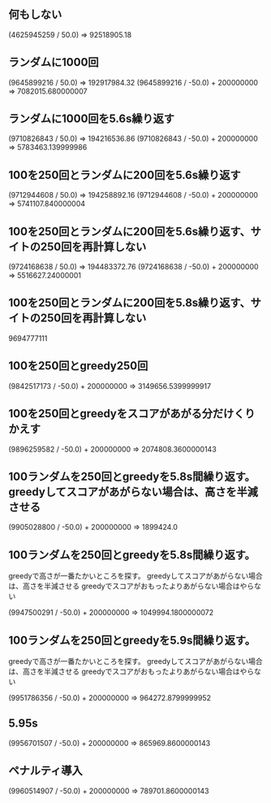 ## 何もしない
(4625945259 / 50.0)
=> 92518905.18

## ランダムに1000回
(9645899216 / 50.0)
=> 192917984.32
(9645899216 / -50.0) + 200000000
=> 7082015.680000007

## ランダムに1000回を5.6s繰り返す
(9710826843 / 50.0)
=> 194216536.86
(9710826843 / -50.0) + 200000000
=> 5783463.139999986

## 100を250回とランダムに200回を5.6s繰り返す
(9712944608 / 50.0)
=> 194258892.16
(9712944608 / -50.0) + 200000000
=> 5741107.840000004

## 100を250回とランダムに200回を5.6s繰り返す、サイトの250回を再計算しない
(9724168638 / 50.0)
=> 194483372.76
(9724168638 / -50.0) + 200000000
=> 5516627.24000001

## 100を250回とランダムに200回を5.8s繰り返す、サイトの250回を再計算しない
9694777111

## 100を250回とgreedy250回
(9842517173 / -50.0) + 200000000
=> 3149656.5399999917

## 100を250回とgreedyをスコアがあがる分だけくりかえす
(9896259582 / -50.0) + 200000000
=> 2074808.3600000143

## 100ランダムを250回とgreedyを5.8s間繰り返す。greedyしてスコアがあがらない場合は、高さを半減させる
(9905028800 / -50.0) + 200000000
=> 1899424.0

## 100ランダムを250回とgreedyを5.8s間繰り返す。
greedyで高さが一番たかいところを探す。
greedyしてスコアがあがらない場合は、高さを半減させる
greedyでスコアがおもったよりあがらない場合はやらない

(9947500291 / -50.0) + 200000000
=> 1049994.1800000072

## 100ランダムを250回とgreedyを5.9s間繰り返す。
greedyで高さが一番たかいところを探す。
greedyしてスコアがあがらない場合は、高さを半減させる
greedyでスコアがおもったよりあがらない場合はやらない

(9951786356 / -50.0) + 200000000
=> 964272.8799999952

## 5.95s
(9956701507 / -50.0) + 200000000
=> 865969.8600000143

## ペナルティ導入
(9960514907 / -50.0) + 200000000
=> 789701.8600000143
